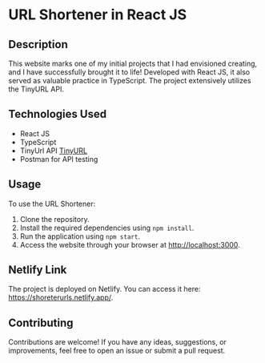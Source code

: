 # URL Shortener in React JS

## Description
This website marks one of my initial projects that I had envisioned creating, and I have successfully brought it to life! Developed with React JS, it also served as valuable practice in TypeScript. The project extensively utilizes the TinyURL API.

## Technologies Used
- React JS
- TypeScript
- TinyUrl API [TinyURL](https://tinyurl.com/app/dev)
- Postman for API testing

## Usage
To use the URL Shortener:

1. Clone the repository.
2. Install the required dependencies using `npm install`.
3. Run the application using `npm start`.
4. Access the website through your browser at [http://localhost:3000](http://localhost:3000).

## Netlify Link
The project is deployed on Netlify. You can access it here: https://shoreterurls.netlify.app/. 

## Contributing
Contributions are welcome! If you have any ideas, suggestions, or improvements, feel free to open an issue or submit a pull request.
